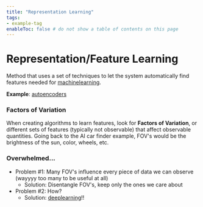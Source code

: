```yaml
---
title: "Representation Learning"
tags:
- example-tag
enableToc: false # do not show a table of contents on this page
---
```

# Representation/Feature Learning
Method that uses a set of techniques to let the system automatically find features needed for [machinelearning](Zettelkasten/machinelearning.md).

**Example**: [autoencoders](Zettelkasten/autoencoders.md)

### Factors of Variation
When creating algorithms to learn features, look for **Factors of Variation**, or different sets of features (typically not observable) that affect observable quantities. Going back to the AI car finder example, FOV's would be the brightness of the sun, color, wheels, etc.
### Overwhelmed...
- Problem #1: Many FOV's influence every piece of data we can observe (wayyyy too many to be useful at all)
	- Solution: Disentangle FOV's, keep only the ones we care about
- Problem #2: How?
	- Solution: [deeplearning](Zettelkasten/deeplearning.md)!!